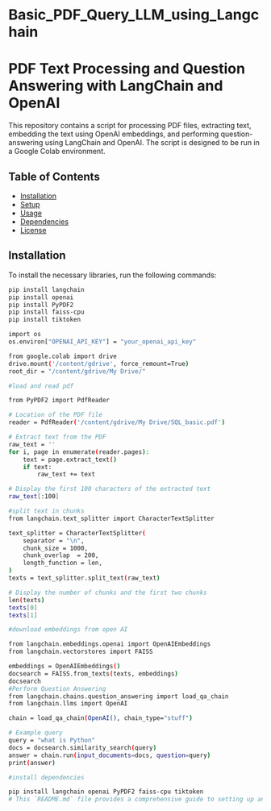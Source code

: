 # Basic_PDF_Query_LLM_using_Langchain

# PDF Text Processing and Question Answering with LangChain and OpenAI

This repository contains a script for processing PDF files, extracting text, embedding the text using OpenAI embeddings, and performing question-answering using LangChain and OpenAI. The script is designed to be run in a Google Colab environment.

## Table of Contents
- [Installation](#installation)
- [Setup](#setup)
- [Usage](#usage)
- [Dependencies](#dependencies)
- [License](#license)

## Installation

To install the necessary libraries, run the following commands:

```bash
pip install langchain
pip install openai
pip install PyPDF2
pip install faiss-cpu
pip install tiktoken

import os
os.environ["OPENAI_API_KEY"] = "your_openai_api_key"

from google.colab import drive
drive.mount('/content/gdrive', force_remount=True)
root_dir = "/content/gdrive/My Drive/"

#load and read pdf

from PyPDF2 import PdfReader

# Location of the PDF file
reader = PdfReader('/content/gdrive/My Drive/SQL_basic.pdf')

# Extract text from the PDF
raw_text = ''
for i, page in enumerate(reader.pages):
    text = page.extract_text()
    if text:
        raw_text += text

# Display the first 100 characters of the extracted text
raw_text[:100]

#split text in chunks
from langchain.text_splitter import CharacterTextSplitter

text_splitter = CharacterTextSplitter(
    separator = "\n",
    chunk_size = 1000,
    chunk_overlap  = 200,
    length_function = len,
)
texts = text_splitter.split_text(raw_text)

# Display the number of chunks and the first two chunks
len(texts)
texts[0]
texts[1]

#download embeddings from open AI

from langchain.embeddings.openai import OpenAIEmbeddings
from langchain.vectorstores import FAISS

embeddings = OpenAIEmbeddings()
docsearch = FAISS.from_texts(texts, embeddings)
docsearch
#Perform Question Answering
from langchain.chains.question_answering import load_qa_chain
from langchain.llms import OpenAI

chain = load_qa_chain(OpenAI(), chain_type="stuff")

# Example query
query = "what is Python"
docs = docsearch.similarity_search(query)
answer = chain.run(input_documents=docs, question=query)
print(answer)

#install dependencies

pip install langchain openai PyPDF2 faiss-cpu tiktoken
# This `README.md` file provides a comprehensive guide to setting up and using the script, including installation steps, setup instructions, and usage examples. Adjust the repository URL and any specific details as needed.


